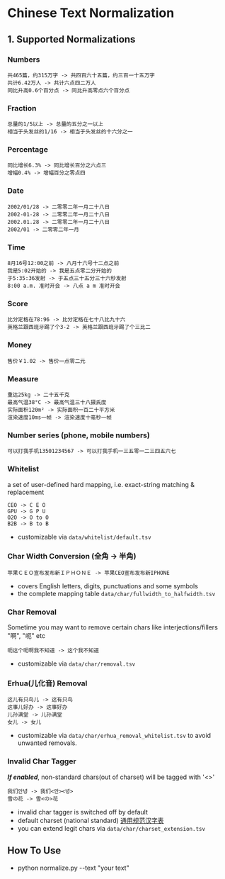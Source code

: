 # Chinese Text Normalization
## 1. Supported Normalizations
### Numbers
```
共465篇，约315万字 -> 共四百六十五篇，约三百一十五万字
共计6.42万人 -> 共计六点四二万人
同比升高0.6个百分点 -> 同比升高零点六个百分点
```

### Fraction
```
总量的1/5以上 -> 总量的五分之一以上
相当于头发丝的1/16 -> 相当于头发丝的十六分之一
```

### Percentage
```
同比增长6.3% -> 同比增长百分之六点三
增幅0.4% -> 增幅百分之零点四
```

### Date
```
2002/01/28 -> 二零零二年一月二十八日
2002-01-28 -> 二零零二年一月二十八日
2002.01.28 -> 二零零二年一月二十八日
2002/01 -> 二零零二年一月
```

### Time
```
8月16号12:00之前 -> 八月十六号十二点之前
我是5:02开始的 -> 我是五点零二分开始的
于5:35:36发射 -> 于五点三十五分三十六秒发射
8:00 a.m. 准时开会 -> 八点 a m 准时开会
```

### Score
```
比分定格在78:96 -> 比分定格在七十八比九十六
英格兰跟西班牙踢了个3-2 -> 英格兰跟西班牙踢了个三比二
```

### Money
```
售价￥1.02 -> 售价一点零二元
```

### Measure
```
重达25kg -> 二十五千克
最高气温38°C -> 最高气温三十八摄氏度
实际面积120m² -> 实际面积一百二十平方米
渲染速度10ms一帧 -> 渲染速度十毫秒一帧
```

### Number series (phone, mobile numbers)
```
可以打我手机13501234567 -> 可以打我手机一三五零一二三四五六七
```


### Whitelist
a set of user-defined hard mapping, i.e. exact-string matching & replacement
```
CEO -> C E O
GPU -> G P U
O2O -> O to O
B2B -> B to B
```
* customizable via `data/whitelist/default.tsv`

### Char Width Conversion (全角 -> 半角)
```
苹果ＣＥＯ宣布发布新ＩＰＨＯＮＥ -> 苹果CEO宣布发布新IPHONE
```
* covers English letters, digits, punctuations and some symbols
* the complete mapping table `data/char/fullwidth_to_halfwidth.tsv`

### Char Removal
Sometime you may want to remove certain chars like interjections/fillers "啊", "呃" etc
```
呃这个呃啊我不知道 -> 这个我不知道
```
* customizable via `data/char/removal.tsv`

### Erhua(儿化音) Removal
```
这儿有只鸟儿 -> 这有只鸟
这事儿好办 -> 这事好办
儿孙满堂 -> 儿孙满堂
女儿 -> 女儿
```
* customizable via `data/char/erhua_removal_whitelist.tsv` to avoid unwanted removals.

### Invalid Char Tagger
_**If enabled**_, non-standard chars(out of charset) will be tagged with '<>'
```
我们안녕 -> 我们<안><녕>
雪の花 -> 雪<の>花
```
* invalid char tagger is switched off by default
* default charset (national standard) [通用规范汉字表](https://zh.wikipedia.org/wiki/通用规范汉字表)
* you can extend legit chars via `data/char/charset_extension.tsv`

## How To Use
* python normalize.py --text "your text"
